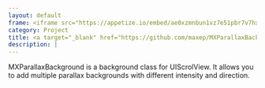 ```yaml
---
layout: default
frame: <iframe src="https://appetize.io/embed/ae0xzmnbun1vz7e51pbr7v7hxg?device=iphone8&scale=75&autoplay=false&orientation=portrait&deviceColor=white&disableHome=true" width="312px" height="653px" frameborder="0" scrolling="no"></iframe>
category: Project
title: <a target="_blank" href="https://github.com/maxep/MXParallaxBackground"> MXParallaxBackground </a>
description: |
---
```

MXParallaxBackground is a background class for UIScrolView. It allows you to add multiple parallax backgrounds with different intensity and direction.
